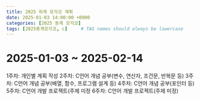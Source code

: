 ```yaml
---
title: 2025 하계 모각코 계획
date: 2025-01-03 14:00:00 +0900
categories: [2025 동계 모각코]
tags: [2025동계모각코, c]     # TAG names should always be lowercase
---
```

# 2025-01-03 ~ 2025-02-14  

1주차: 개인별 계획 작성
2주차: C언어 개념 공부(변수, 연산자, 조건문, 반복문 등)
3주차: C언어 개념 공부(배열, 함수, 프로그램 설계 등)
4주차: C언어 개념 공부(포인터 등)
5주차: C언어 개발 프로젝트(주제 미정
6주차: C언어 개발 프로젝트(주제 미정)
